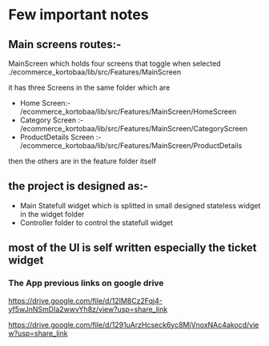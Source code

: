 # Few important notes

## Main screens routes:-

MainScreen which holds four screens that toggle when selected
./ecommerce_kortobaa/lib/src/Features/MainScreen

it has three Screens in the same folder
which are
- Home Screen:- /ecommerce_kortobaa/lib/src/Features/MainScreen/HomeScreen
- Category Screen :- /ecommerce_kortobaa/lib/src/Features/MainScreen/CategoryScreen
- ProductDetails Screen :- /ecommerce_kortobaa/lib/src/Features/MainScreen/ProductDetails

then the others are in the feature folder itself

## the project is designed as:-

- Main Statefull widget which is splitted in small designed stateless widget in the widget folder
- Controller folder to control the statefull widget



## most of the UI is self written especially the ticket widget


### The App previous links on google drive

https://drive.google.com/file/d/12IM8Cz2Fqj4-yf5wJnNSmDIa2wwvYh8z/view?usp=share_link

https://drive.google.com/file/d/1291uArzHcseck6yc8MjVnoxNAc4akocd/view?usp=share_link




